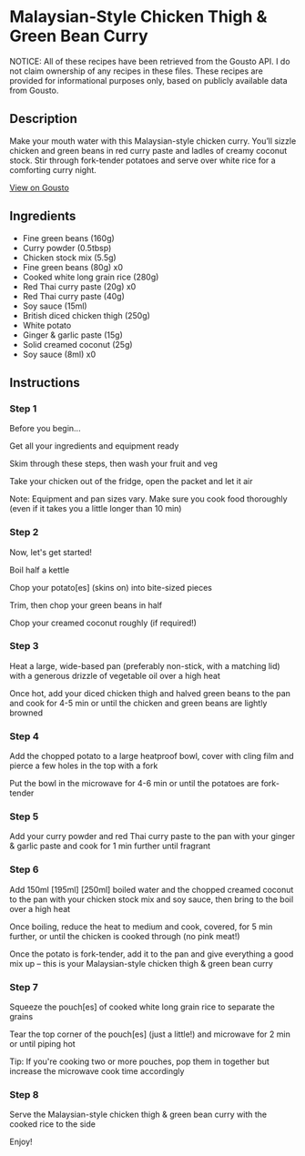 # Malaysian-Style Chicken Thigh & Green Bean Curry

NOTICE: All of these recipes have been retrieved from the Gousto API. I do not claim ownership of any recipes in these files. These recipes are provided for informational purposes only, based on publicly available data from Gousto.

## Description

Make your mouth water with this Malaysian-style chicken curry. You’ll sizzle chicken and green beans in red curry paste and ladles of creamy coconut stock. Stir through fork-tender potatoes and serve over white rice for a comforting curry night.

[View on Gousto](https://www.gousto.co.uk/recipes/cookbook/malaysian-style-chicken-thigh-green-bean-curry)

## Ingredients

- Fine green beans (160g)
- Curry powder (0.5tbsp)
- Chicken stock mix (5.5g)
- Fine green beans (80g) x0
- Cooked white long grain rice (280g)
- Red Thai curry paste (20g) x0
- Red Thai curry paste (40g)
- Soy sauce (15ml)
- British diced chicken thigh (250g)
- White potato
- Ginger & garlic paste (15g)
- Solid creamed coconut (25g)
- Soy sauce (8ml) x0

## Instructions


### Step 1

Before you begin...

Get all your ingredients and equipment ready

Skim through these steps, then wash your fruit and veg

Take your chicken out of the fridge, open the packet and let it air

Note: Equipment and pan sizes vary. Make sure you cook food thoroughly (even if it takes you a little longer than 10 min)


### Step 2

Now, let's get started!

Boil half a kettle

Chop your potato[es]<span class="text-danger"> </span>(skins on) into bite-sized pieces

Trim, then chop your green beans in half

Chop your creamed coconut roughly (if required!)


### Step 3

Heat a large, wide-based pan (preferably non-stick, with a matching lid) with a generous drizzle of vegetable oil over a high heat

Once hot, add your diced chicken thigh and halved green beans to the pan and cook for 4-5 min or until the chicken and green beans are lightly browned


### Step 4

Add the chopped potato to a large heatproof bowl, cover with cling film and pierce a few holes in the top with a fork

Put the bowl in the microwave for 4-6 min or until the potatoes are fork-tender


### Step 5

Add your curry powder and red Thai curry paste to the pan with your ginger & garlic paste and cook for 1 min further until fragrant


### Step 6

Add 150ml <span class="text-purple">[195ml]</span> <span class="text-danger">[250ml]</span> boiled water and the chopped creamed coconut to the pan with your chicken stock mix and soy sauce, then bring to the boil over a high heat

Once boiling, reduce the heat to medium and cook, covered, for 5 min further, or until the chicken is cooked through (no pink meat!)

Once the potato is fork-tender, add it to the pan and give everything a good mix up – this is your Malaysian-style chicken thigh & green bean curry


### Step 7

Squeeze the pouch[es] of cooked white long grain rice to separate the grains

Tear the top corner of the pouch[es] (just a little!) and microwave for 2 min or until piping hot

Tip: If you're cooking two or more pouches, pop them in together but increase the microwave cook time accordingly

### Step 8

Serve the Malaysian-style chicken thigh & green bean curry with the cooked rice to the side

Enjoy!

